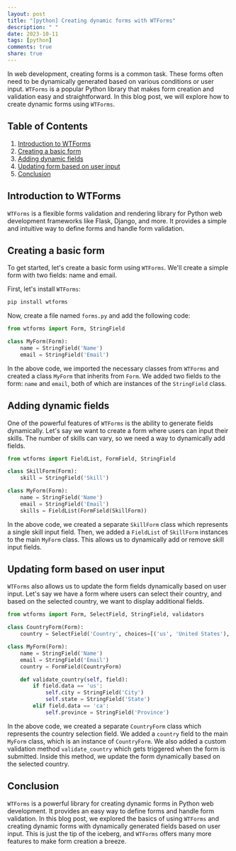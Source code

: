 ```yaml
---
layout: post
title: "[python] Creating dynamic forms with WTForms"
description: " "
date: 2023-10-11
tags: [python]
comments: true
share: true
---
```


In web development, creating forms is a common task. These forms often need to be dynamically generated based on various conditions or user input. `WTForms` is a popular Python library that makes form creation and validation easy and straightforward. In this blog post, we will explore how to create dynamic forms using `WTForms`.

## Table of Contents
1. [Introduction to WTForms](#introduction-to-wtforms)
2. [Creating a basic form](#creating-a-basic-form)
3. [Adding dynamic fields](#adding-dynamic-fields)
4. [Updating form based on user input](#updating-form-based-on-user-input)
5. [Conclusion](#conclusion)

## Introduction to WTForms <a name="introduction-to-wtforms"></a>
`WTForms` is a flexible forms validation and rendering library for Python web development frameworks like Flask, Django, and more. It provides a simple and intuitive way to define forms and handle form validation.

## Creating a basic form <a name="creating-a-basic-form"></a>
To get started, let's create a basic form using `WTForms`. We'll create a simple form with two fields: name and email.

First, let's install `WTForms`:

```bash
pip install wtforms
```

Now, create a file named `forms.py` and add the following code:

```python
from wtforms import Form, StringField

class MyForm(Form):
    name = StringField('Name')
    email = StringField('Email')
```

In the above code, we imported the necessary classes from `WTForms` and created a class `MyForm` that inherits from `Form`. We added two fields to the form: `name` and `email`, both of which are instances of the `StringField` class.

## Adding dynamic fields <a name="adding-dynamic-fields"></a>
One of the powerful features of `WTForms` is the ability to generate fields dynamically. Let's say we want to create a form where users can input their skills. The number of skills can vary, so we need a way to dynamically add fields.

```python
from wtforms import FieldList, FormField, StringField

class SkillForm(Form):
    skill = StringField('Skill')

class MyForm(Form):
    name = StringField('Name')
    email = StringField('Email')
    skills = FieldList(FormField(SkillForm))
```

In the above code, we created a separate `SkillForm` class which represents a single skill input field. Then, we added a `FieldList` of `SkillForm` instances to the main `MyForm` class. This allows us to dynamically add or remove skill input fields.

## Updating form based on user input <a name="updating-form-based-on-user-input"></a>
`WTForms` also allows us to update the form fields dynamically based on user input. Let's say we have a form where users can select their country, and based on the selected country, we want to display additional fields.

```python
from wtforms import Form, SelectField, StringField, validators

class CountryForm(Form):
    country = SelectField('Country', choices=[('us', 'United States'), ('ca', 'Canada')])

class MyForm(Form):
    name = StringField('Name')
    email = StringField('Email')
    country = FormField(CountryForm)

    def validate_country(self, field):
        if field.data == 'us':
            self.city = StringField('City')
            self.state = StringField('State')
        elif field.data == 'ca':
            self.province = StringField('Province')
```

In the above code, we created a separate `CountryForm` class which represents the country selection field. We added a `country` field to the main `MyForm` class, which is an instance of `CountryForm`. We also added a custom validation method `validate_country` which gets triggered when the form is submitted. Inside this method, we update the form dynamically based on the selected country.

## Conclusion <a name="conclusion"></a>
`WTForms` is a powerful library for creating dynamic forms in Python web development. It provides an easy way to define forms and handle form validation. In this blog post, we explored the basics of using `WTForms` and creating dynamic forms with dynamically generated fields based on user input. This is just the tip of the iceberg, and `WTForms` offers many more features to make form creation a breeze.